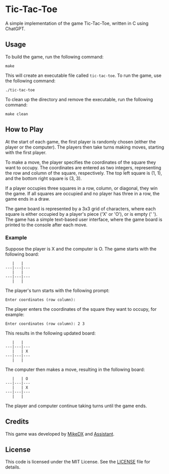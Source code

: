 # Tic-Tac-Toe

A simple implementation of the game Tic-Tac-Toe, written in C using ChatGPT.

## Usage

To build the game, run the following command:


```
make
```

This will create an executable file called `tic-tac-toe`. To run the game, use the following command:

```
./tic-tac-toe
```

To clean up the directory and remove the executable, run the following command:

```
make clean
```

## How to Play

At the start of each game, the first player is randomly chosen (either the player or the computer). The players then take turns making moves, starting with the first player.

To make a move, the player specifies the coordinates of the square they want to occupy. The coordinates are entered as two integers, representing the row and column of the square, respectively. The top left square is (1, 1), and the bottom right square is (3, 3).

If a player occupies three squares in a row, column, or diagonal, they win the game. If all squares are occupied and no player has three in a row, the game ends in a draw.

The game board is represented by a 3x3 grid of characters, where each square is either occupied by a player's piece ('X' or 'O'), or is empty (' '). The game has a simple text-based user interface, where the game board is printed to the console after each move.

### Example

Suppose the player is X and the computer is O. The game starts with the following board:
```
   |   |   
---|---|---
   |   |   
---|---|---
   |   |   
```
The player's turn starts with the following prompt:
```
Enter coordinates (row column):
```
The player enters the coordinates of the square they want to occupy, for example:
```
Enter coordinates (row column): 2 3
```
This results in the following updated board:
```
   |   |   
---|---|---
   |   | X
---|---|---
   |   |   
```
The computer then makes a move, resulting in the following board:
```
   |   | O
---|---|---
   |   | X
---|---|---
   |   |   
```
The player and computer continue taking turns until the game ends.

## Credits

This game was developed by [MikeDX](http://github.com/MikeDX) and [Assistant](https://openai.com/blog/openai-api/).

## License

This code is licensed under the MIT License. See the [LICENSE](LICENSE) file for details.

